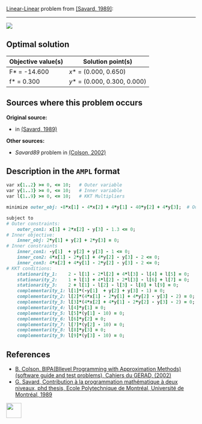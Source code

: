 [Linear-Linear](/BASBLib/LP-LP-problems) problem from [\[Savard, 1989\]][Savard, 1989]:

---

![](/BASBLib/images/s_1989_01_eq.jpg)

## Optimal solution

Objective value(s) | Solution point(s)             |
------------------ | ------------------------------|
F* = -14.600       | _x_* = (0.000, 0.650)         |
f* = 0.300         | _y_* = (0.000, 0.300, 0.000)  |

## Sources where this problem occurs

__Original source:__

 - in [(Savard, 1989)][Savard, 1989]

__Other sources:__

 - _Savard89_ problem in [(Colson, 2002)][Colson, 2002]

## Description in the `AMPL` format

```ruby
var x{1..2} >= 0, <= 10;   # Outer variable
var y{1..3} >= 0, <= 10;   # Inner variable
var l{1..9} >= 0, <= 10;   # KKT Multipliers

minimize outer_obj: -8*x[1] - 4*x[2] + 4*y[1] - 40*y[2] + 4*y[3];  # Outer objective

subject to
# Outer constraints:
    outer_con1: x[1] + 2*x[2] - y[3] - 1.3 <= 0;
# Inner objective:
    inner_obj: 2*y[1] + y[2] + 2*y[3] = 0;
# Inner constraints
    inner_con1: -y[1]  + y[2] + y[3] - 1 <= 0;
    inner_con2: 4*x[1] - 2*y[1] + 4*y[2] - y[3] - 2 <= 0;
    inner_con3: 4*x[2] + 4*y[1] - 2*y[2] - y[3] - 2 <= 0;
# KKT conditions:
    stationarity_1:    2 - l[1] - 2*l[2] + 4*l[3] - l[4] + l[5] = 0;
    stationarity_2:    1 + l[1] + 4*l[2] - 2*l[3] - l[6] + l[7] = 0;
    stationarity_3:    2 + l[1] - l[2] - l[3] - l[8] + l[9] = 0;
    complementarity_1: l[1]*(-y[1]  + y[2] + y[3] - 1) = 0;
    complementarity_2: l[2]*(4*x[1] - 2*y[1] + 4*y[2] - y[3] - 2) = 0;
    complementarity_3: l[3]*(4*x[2] + 4*y[1] - 2*y[2] - y[3] - 2) = 0;
    complementarity_4: l[4]*y[1] = 0;
    complementarity_5: l[5]*(y[1] - 10) = 0;
    complementarity_6: l[6]*y[2] = 0;
    complementarity_7: l[7]*(y[2] - 10) = 0;
    complementarity_8: l[8]*y[3] = 0;
    complementarity_9: l[9]*(y[3] - 10) = 0;
```

##  References

 - [B. Colson, BIPA(BIlevel Programming with Approximation Methods)(software guide and test problems), Cahiers du GERAD, (2002)](https://www.gerad.ca/en/papers/G-2002-37/view)
 - [G. Savard, Contribution à la programmation mathématique à deux niveaux, phd thesis, Ecole Polytechnique de Montréal, Université de Montréal, 1989](https://books.google.co.uk/books/about/Contribution_%C3%A0_la_programmation_math%C3%A9m.html?id=zz0VNAEACAAJ&redir_esc=y)

[<img src="http://www.interupgrade.com/images/pfeil-backbutton.png" width="40" height="40">](/BASBLib/LP-LP-problems "Back to summary of LP-LP problems")

[Colson, 2002]: https://www.gerad.ca/en/papers/G-2002-37/view
[Savard, 1989]: https://books.google.co.uk/books/about/Contribution_%C3%A0_la_programmation_math%C3%A9m.html?id=zz0VNAEACAAJ&redir_esc=y
